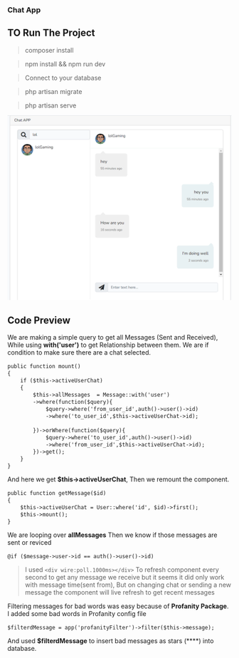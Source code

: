### Chat App
## TO Run The Project 
> composer install

> npm install && npm run dev

> Connect to your database

> php artisan migrate

> php artisan serve

![My Image](Screenshot.png)

## Code Preview

We are making a simple query to get all Messages (Sent and Received),
While using **with('user')** to get Relationship between them.
We are if condition to make sure there are a chat selected.
```
public function mount()
{
    if ($this->activeUserChat)
    {
        $this->allMessages  = Message::with('user')
        ->where(function($query){
            $query->where('from_user_id',auth()->user()->id)
            ->where('to_user_id',$this->activeUserChat->id);

        })->orWhere(function($query){
            $query->where('to_user_id',auth()->user()->id)
            ->where('from_user_id',$this->activeUserChat->id);
        })->get();
    }
}
```

And here we get **$this->activeUserChat**, Then we remount the component. 
```
public function getMessage($id)
{
    $this->activeUserChat = User::where('id', $id)->first();
    $this->mount();
}
```

We are looping over **allMessages** Then we know if those messages are sent or reviced 
```
@if ($message->user->id == auth()->user()->id)
```

>I used `<div wire:poll.1000ms></div>` To refresh component every second to get any message we receive but it seems it did only work with message time(sent from), But on changing chat or sending a new message the component will live refresh to get recent messages

Filtering messages for bad words was easy because of **Profanity Package**. I added some bad words in Profanity config file 
```
$filterdMessage = app('profanityFilter')->filter($this->message);
```
And used **$filterdMessage** to insert bad messages as stars (****) into database.
